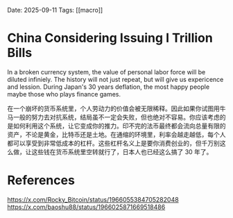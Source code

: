 Date: 2025-09-11
Tags: [[macro]]

# China Considering Issuing I Trillion Bills

In a broken currency system, the value of personal labor force will be diluted infiniely. The history will not just repeat, but will give us expericence and lession. During Japan's 30 years deflation, the most happy people maybe those who plays finance games.

在一个崩坏的货币系统里，个人劳动力的价值会被无限稀释。因此如果你试图用牛马一般的努力去对抗系统，结局虽不一定会失败，但也绝对不容易。你应该考虑的是如何利用这个系统，让它变成你的推力。印不完的法币最终都会流向总量有限的资产，不论是黄金，比特币还是土地。在通缩的环境里，利率会越走越低，每个人都可以享受到非常低成本的杠杆。这些杠杆名义上是要你消费创业的，但千万别这么做，让这些钱在货币系统里空转就行了，日本人也已经这么搞了 30 年了。
# References
https://x.com/Rocky_Bitcoin/status/1966055384705282048
https://x.com/baoshu88/status/1966025871669518486